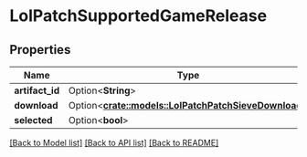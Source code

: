 # LolPatchSupportedGameRelease

## Properties

Name | Type | Description | Notes
------------ | ------------- | ------------- | -------------
**artifact_id** | Option<**String**> |  | [optional]
**download** | Option<[**crate::models::LolPatchPatchSieveDownload**](LolPatchPatchSieveDownload.md)> |  | [optional]
**selected** | Option<**bool**> |  | [optional]

[[Back to Model list]](../README.md#documentation-for-models) [[Back to API list]](../README.md#documentation-for-api-endpoints) [[Back to README]](../README.md)


